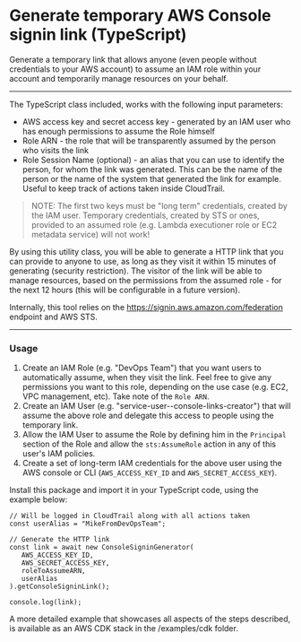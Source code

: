 # Generate temporary AWS Console signin link (TypeScript)

Generate a temporary link that allows anyone (even people without credentials to your AWS account) to assume an IAM role within your account and temporarily manage resources on your behalf.

---

The TypeScript class included, works with the following input parameters:
* AWS access key and secret access key - generated by an IAM user who has enough permissions to assume the Role himself
* Role ARN - the role that will be transparently assumed by the person who visits the link
* Role Session Name (optional) - an alias that you can use to identify the person, for whom the link was generated. This can be the name of the person or the name of the system that generated the link for example. Useful to keep track of actions taken inside CloudTrail.

> NOTE: The first two keys must be "long term" credentials, created by the IAM user. Temporary credentials, created by STS or ones, provided to an assumed role (e.g. Lambda executioner role or EC2 metadata service) will not work!

By using this utility class, you will be able to generate a HTTP link that you can provide to anyone to use, as long as they visit it within 15 minutes of generating (security restriction). The visitor of the link will be able to manage resources, based on the permissions from the assumed role - for the next 12 hours (this will be configurable in a future version).

Internally, this tool relies on the https://signin.aws.amazon.com/federation endpoint and AWS STS.

---

### Usage

1. Create an IAM Role (e.g. "DevOps Team") that you want users to automatically assume, when they visit the link. Feel free to give any permissions you want to this role, depending on the use case (e.g. EC2, VPC management, etc). Take note of the `Role ARN`.
2. Create an IAM User (e.g. "service-user--console-links-creator") that will assume the above role and delegate this access to people using the temporary link.
3. Allow the IAM User to assume the Role by defining him in the `Principal` section of the Role and allow the `sts:AssumeRole` action in any of this user's IAM policies.
4. Create a set of long-term IAM credentials for the above user using the AWS console or CLI (`AWS_ACCESS_KEY_ID` and `AWS_SECRET_ACCESS_KEY`).

Install this package and import it in your TypeScript code, using the example below:

    // Will be logged in CloudTrail along with all actions taken
    const userAlias = "MikeFromDevOpsTeam";
    
    // Generate the HTTP link
    const link = await new ConsoleSigninGenerator(
       AWS_ACCESS_KEY_ID,
       AWS_SECRET_ACCESS_KEY,
       roleToAssumeARN,
       userAlias
    ).getConsoleSigninLink();
    
    console.log(link);

A more detailed example that showcases all aspects of the steps described, is available as an AWS CDK stack in the /examples/cdk folder.
